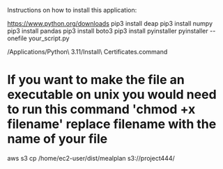Instructions on how to install this application:

https://www.python.org/downloads
pip3 install deap
pip3 install numpy
pip3 install pandas
pip3 install boto3
pip3 install pyinstaller
pyinstaller --onefile your_script.py

/Applications/Python\ 3.11/Install\ Certificates.command

# If you want to make the file an executable on unix you would need to run this command 'chmod +x filename' replace filename with the name of your file

aws s3 cp /home/ec2-user/dist/mealplan s3://project444/

